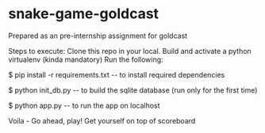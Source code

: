 # snake-game-goldcast
Prepared as an pre-internship assignment for goldcast 

Steps to execute:
Clone this repo in your local.
Build and activate a python virtualenv (kinda mandatory) 
Run the following:

$ pip install -r requirements.txt      -- to install required dependencies 

$ python init_db.py                    -- to build the sqlite database (run only for the first time)

$ python app.py                        -- to run the app on localhost

Voila - Go ahead, play! Get yourself on top of scoreboard
